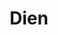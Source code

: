 ---
layout: default
title: Dien
parent: Projects
nav_order: 3
has_children: true
permalink: /docs/Projects/Dien
---